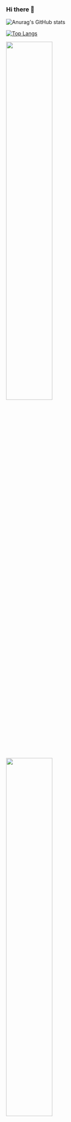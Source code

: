 ### Hi there 👋

![Anurag's GitHub stats](https://github-readme-stats.vercel.app/api?username=jhonatancassante&show_icons=true&theme=radical)

[![Top Langs](https://github-readme-stats.vercel.app/api/top-langs/?username=jhonatancassante&layout=compact)](https://github.com/jhonatancassante/github-readme-stats)

<a href="https://github.com/anuraghazra/github-readme-stats">
  <img align="center" width="50%" src="https://github-readme-stats.vercel.app/api?username=jhonatancassante&show_icons=true&theme=radical" />
</a>
<a href="https://github.com/anuraghazra/convoychat">
  <img align="center" width="50%" src="https://github-readme-stats.vercel.app/api/top-langs/?username=jhonatancassante&layout=compact" />
</a>

<!--
**jhonatancassante/jhonatancassante** is a ✨ _special_ ✨ repository because its `README.md` (this file) appears on your GitHub profile.

Here are some ideas to get you started:

- 🔭 I’m currently working on ...
- 🌱 I’m currently learning ...
- 👯 I’m looking to collaborate on ...
- 🤔 I’m looking for help with ...
- 💬 Ask me about ...
- 📫 How to reach me: ...
- 😄 Pronouns: ...
- ⚡ Fun fact: ...
-->
